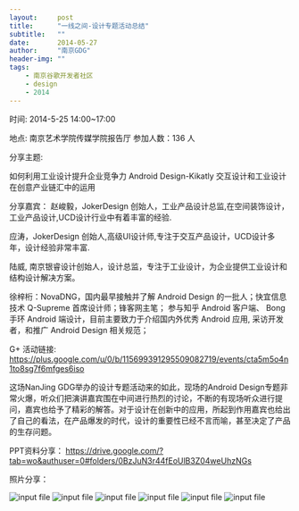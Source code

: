 ```yaml
---
layout:     post
title:      "一线之间-设计专题活动总结"
subtitle:   ""
date:       2014-05-27
author:     "南京GDG"
header-img: ""
tags:
    - 南京谷歌开发者社区
    - design
    - 2014
---
```


时间:  2014-5-25  14:00~17:00

地点:  南京艺术学院传媒学院报告厅
参加人数：136 人

分享主题:

如何利用工业设计提升企业竞争力
Android Design-Kikatly
交互设计和工业设计在创意产业链汇中的运用

分享嘉宾：
赵峻毅，JokerDesign 创始人，工业产品设计总监,在空间装饰设计，工业产品设计,UCD设计行业中有着丰富的经验.

应涛，JokerDesign 创始人,高级UI设计师,专注于交互产品设计，UCD设计多年，设计经验非常丰富.

陆威, 南京银睿设计创始人，设计总监，专注于工业设计，为企业提供工业设计和结构设计解决方案。

徐梓桁：NovaDNG，国内最早接触并了解 Android Design 的一批人；快宜信息技术 Q-Supreme 首席设计师；锋客网主笔；
参与知乎 Android 客户端、 Bong 手环 Android 端设计，目前主要致力于介绍国内外优秀 Android 应用, 采访开发者，和推广 Android Design 相关规范；


G+ 活动链接:
https://plus.google.com/u/0/b/115699391295509082719/events/cta5m5o4n1to8sg7f6mfges6iso

这场NanJing GDG举办的设计专题活动来的如此，现场的Android Design专题非常火爆，听众们把演讲嘉宾围在中间进行热烈的讨论，不断的有现场听众进行提问，嘉宾也给予了精彩的解答。对于设计在创新中的应用，所起到作用嘉宾也给出了自己的看法，在产品爆发的时代，设计的重要性已经不言而喻，甚至决定了产品的生存问题。

PPT资料分享：
https://drive.google.com/?tab=wo&authuser=0#folders/0BzJuN3r44fEoUlB3Z04weUhzNGs

照片分享：

<img src="{{ site.url }}/img/posts/2014/05/IMG_20140525_141655.jpg" alt="input file" />
<img src="{{ site.url }}/img/posts/2014/05/IMG_20140525_141705.jpg" alt="input file" />
<img src="{{ site.url }}/img/posts/2014/05/IMG_20140525_141728.jpg" alt="input file" />
<img src="{{ site.url }}/img/posts/2014/05/IMG_20140525_145929.jpg" alt="input file" />
<img src="{{ site.url }}/img/posts/2014/05/IMG_20140525_152205.jpg" alt="input file" />
<img src="{{ site.url }}/img/posts/2014/05/IMG_20140525_162327.jpg" alt="input file" />
